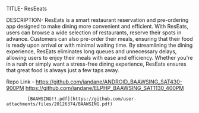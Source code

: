 TITLE- ResEeats

DESCRIPTION-
  ResEats is a smart restaurant reservation and pre-ordering app designed to make dining more convenient and efficient. With ResEats, users can browse a wide selection of restaurants, reserve their spots in advance. Customers can also pre-order their meals, ensuring that their food is ready upon arrival or with minimal waiting time. By streamlining the dining experience, ResEats eliminates long queues and unnecessary delays, allowing users to enjoy their meals with ease and efficiency. Whether you're in a rush or simply want a stress-free dining experience, ResEats ensures that great food is always just a few taps away.

Repo Link - https://github.com/iandane/ANDROID_BAAWSING_SAT430-900PM
            https://github.com/iandane/ELPHP_BAAWSING_SAT1130_400PM

            [BAAWSING!!.pdf](https://github.com/user-attachments/files/20126374/BAAWSING.pdf)
